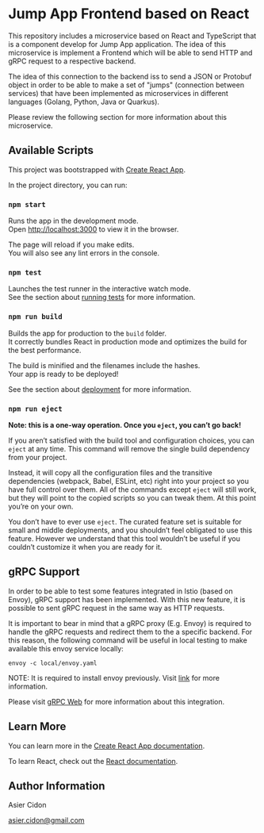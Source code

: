 # Jump App Frontend based on React

This repository includes a microservice based on React and TypeScript that is a component develop for Jump App application. The idea of this microservice is implement a Frontend which will be able to send HTTP and gRPC request to a respective backend.

The idea of this connection to the backend iss to send a JSON or Protobuf object in order to be able to make a set of "jumps" (connection between services) that have been implemented as microservices in different languages (Golang, Python, Java or Quarkus).

Please review the following section for more information about this microservice.
## Available Scripts

This project was bootstrapped with [Create React App](https://github.com/facebook/create-react-app).

In the project directory, you can run:

### `npm start`

Runs the app in the development mode.\
Open [http://localhost:3000](http://localhost:3000) to view it in the browser.

The page will reload if you make edits.\
You will also see any lint errors in the console.

### `npm test`

Launches the test runner in the interactive watch mode.\
See the section about [running tests](https://facebook.github.io/create-react-app/docs/running-tests) for more information.

### `npm run build`

Builds the app for production to the `build` folder.\
It correctly bundles React in production mode and optimizes the build for the best performance.

The build is minified and the filenames include the hashes.\
Your app is ready to be deployed!

See the section about [deployment](https://facebook.github.io/create-react-app/docs/deployment) for more information.

### `npm run eject`

**Note: this is a one-way operation. Once you `eject`, you can’t go back!**

If you aren’t satisfied with the build tool and configuration choices, you can `eject` at any time. This command will remove the single build dependency from your project.

Instead, it will copy all the configuration files and the transitive dependencies (webpack, Babel, ESLint, etc) right into your project so you have full control over them. All of the commands except `eject` will still work, but they will point to the copied scripts so you can tweak them. At this point you’re on your own.

You don’t have to ever use `eject`. The curated feature set is suitable for small and middle deployments, and you shouldn’t feel obligated to use this feature. However we understand that this tool wouldn’t be useful if you couldn’t customize it when you are ready for it.

## gRPC Support

In order to be able to test some features integrated in Istio (based on Envoy), gRPC support has been implemented. With this new feature, it is possible to sent gRPC request in the same way as HTTP requests.

It is important to bear in mind that a gRPC proxy (E.g. Envoy) is required to handle the gRPC requests and redirect them to the a specific backend. For this reason, the following command will be useful in local testing to make available this envoy service locally:

```$bash
envoy -c local/envoy.yaml
```

NOTE: It is required to install envoy previously. Visit [link](https://www.envoyproxy.io/docs/envoy/latest/start/install) for more information.

Please visit [gRPC Web](https://github.com/grpc/grpc-web) for more information about this integration.

## Learn More

You can learn more in the [Create React App documentation](https://facebook.github.io/create-react-app/docs/getting-started).

To learn React, check out the [React documentation](https://reactjs.org/).

## Author Information

Asier Cidon

asier.cidon@gmail.com
